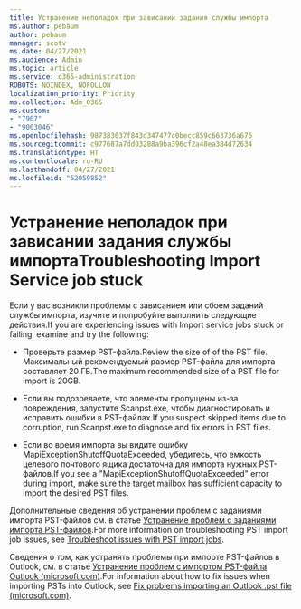 ```yaml
---
title: Устранение неполадок при зависании задания службы импорта
ms.author: pebaum
author: pebaum
manager: scotv
ms.date: 04/27/2021
ms.audience: Admin
ms.topic: article
ms.service: o365-administration
ROBOTS: NOINDEX, NOFOLLOW
localization_priority: Priority
ms.collection: Adm_O365
ms.custom:
- "7907"
- "9003046"
ms.openlocfilehash: 987383037f843d347477c0becc859c663736a676
ms.sourcegitcommit: c977687a7dd03288a9ba396cf2a48ea384d72634
ms.translationtype: HT
ms.contentlocale: ru-RU
ms.lasthandoff: 04/27/2021
ms.locfileid: "52059852"
---
```

# <a name="troubleshooting-import-service-job-stuck"></a><span data-ttu-id="ff004-102">Устранение неполадок при зависании задания службы импорта</span><span class="sxs-lookup"><span data-stu-id="ff004-102">Troubleshooting Import Service job stuck</span></span>

<span data-ttu-id="ff004-103">Если у вас возникли проблемы с зависанием или сбоем заданий службы импорта, изучите и попробуйте выполнить следующие действия.</span><span class="sxs-lookup"><span data-stu-id="ff004-103">If you are experiencing issues with Import service jobs stuck or failing, examine and try the following:</span></span>

- <span data-ttu-id="ff004-104">Проверьте размер PST-файла.</span><span class="sxs-lookup"><span data-stu-id="ff004-104">Review the size of of the PST file.</span></span> <span data-ttu-id="ff004-105">Максимальный рекомендуемый размер PST-файла для импорта составляет 20 ГБ.</span><span class="sxs-lookup"><span data-stu-id="ff004-105">The maximum recommended size of a PST file for import is 20GB.</span></span>

- <span data-ttu-id="ff004-106">Если вы подозреваете, что элементы пропущены из-за повреждения, запустите Scanpst.exe, чтобы диагностировать и исправить ошибки в PST-файлах.</span><span class="sxs-lookup"><span data-stu-id="ff004-106">If you suspect skipped items due to corruption, run Scanpst.exe to diagnose and fix errors in PST files.</span></span>

- <span data-ttu-id="ff004-107">Если во время импорта вы видите ошибку MapiExceptionShutoffQuotaExceeded, убедитесь, что емкость целевого почтового ящика достаточна для импорта нужных PST-файлов.</span><span class="sxs-lookup"><span data-stu-id="ff004-107">If you see a "MapiExceptionShutoffQuotaExceeded" error during import, make sure the target mailbox has sufficient capacity to import the desired PST files.</span></span>

<span data-ttu-id="ff004-108">Дополнительные сведения об устранении проблем с заданиями импорта PST-файлов см. в статье [Устранение проблем с заданиями импорта PST-файлов](https://docs.microsoft.com/office365/troubleshoot/pst-import-service/issues-with-pst-import-job).</span><span class="sxs-lookup"><span data-stu-id="ff004-108">For more information on troubleshooting PST import job issues, see [Troubleshoot issues with PST import jobs](https://docs.microsoft.com/office365/troubleshoot/pst-import-service/issues-with-pst-import-job).</span></span>

<span data-ttu-id="ff004-109">Сведения о том, как устранять проблемы при импорте PST-файлов в Outlook, см. в статье [Устранение проблем с импортом PST-файла Outlook (microsoft.com)](https://support.microsoft.com/topic/fix-problems-importing-an-outlook-pst-file-2d2e50dc-5c36-4ab2-ab50-f1be733b3d6e?ui=en-us&rs=en-us&ad=us).</span><span class="sxs-lookup"><span data-stu-id="ff004-109">For information about how to fix issues when importing PSTs into Outlook, see [Fix problems importing an Outlook .pst file (microsoft.com)](https://support.microsoft.com/topic/fix-problems-importing-an-outlook-pst-file-2d2e50dc-5c36-4ab2-ab50-f1be733b3d6e?ui=en-us&rs=en-us&ad=us).</span></span>